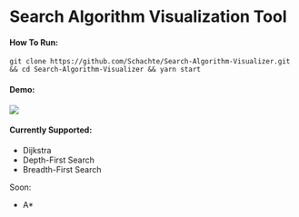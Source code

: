 # Search Algorithm Visualization Tool

#### How To Run:
`git clone https://github.com/Schachte/Search-Algorithm-Visualizer.git && cd Search-Algorithm-Visualizer && yarn start`

#### Demo:

![](https://github.com/Schachte/Search-Algorithm-Visualizer/blob/master/giphy.gif?raw=true)

#### Currently Supported:

- Dijkstra
- Depth-First Search
- Breadth-First Search

Soon:
- A*

